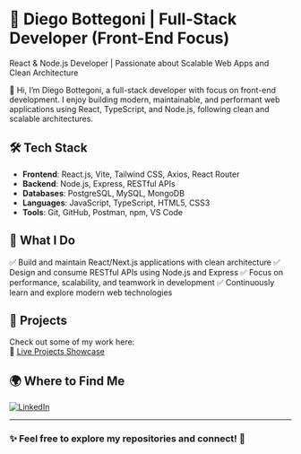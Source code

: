 # 🚀 Diego Bottegoni | Full-Stack Developer (Front-End Focus)

React & Node.js Developer | Passionate about Scalable Web Apps and Clean Architecture

👋 Hi, I’m Diego Bottegoni, a full-stack developer with focus on front-end development.
I enjoy building modern, maintainable, and performant web applications using React, TypeScript, and Node.js, following clean and scalable architectures. 

## 🛠️ Tech Stack  
- **Frontend**: React.js, Vite, Tailwind CSS, Axios, React Router  
- **Backend**: Node.js, Express, RESTful APIs
- **Databases**: PostgreSQL, MySQL, MongoDB
- **Languages**: JavaScript, TypeScript, HTML5, CSS3  
- **Tools**: Git, GitHub, Postman, npm, VS Code

## 📌 What I Do  
✅ Build and maintain React/Next.js applications with clean architecture
✅ Design and consume RESTful APIs using Node.js and Express
✅ Focus on performance, scalability, and teamwork in development
✅ Continuously learn and explore modern web technologies

## 🚀 Projects  
Check out some of my work here:  
🔗 [Live Projects Showcase](https://content-cms-projects.netlify.app/)  

## 🌍 Where to Find Me  
[![LinkedIn](https://img.shields.io/badge/LinkedIn-0077B5?style=for-the-badge&logo=linkedin&logoColor=white)](https://www.linkedin.com/in/diego-bottegoni/)  

---

### ✨ Feel free to explore my repositories and connect! 🚀  
